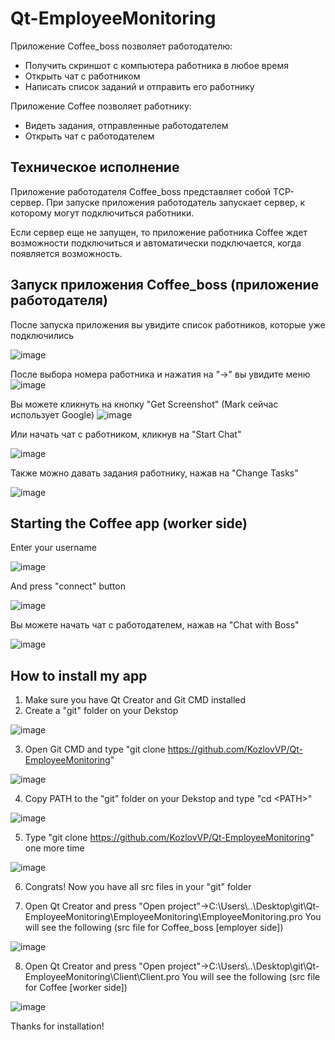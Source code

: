# Qt-EmployeeMonitoring 
Приложение Coffee_boss позволяет работодателю:
* Получить скриншот с компьютера работника в любое время
* Открыть чат с работником
* Написать список заданий и отправить его работнику

Приложение Coffee позволяет работнику:
* Видеть задания, отправленные работодателем
* Открыть чат с работодателем

## Техническое исполнение
Приложение работодателя Coffee_boss представляет собой TCP-сервер. При запуске приложения работодатель запускает сервер, к которому могут подключиться работники. 

Если сервер еще не запущен, то приложение работника Coffee ждет возможности подключиться и автоматически
подключается, когда появляется возможность.

## Запуск приложения Coffee_boss (приложение работодателя)
После запуска приложения вы увидите список работников, которые уже подключились

![image](https://github.com/KozlovVP/Qt-EmployeeMonitoring/assets/114473389/29f30a3e-67b6-49e6-b79c-56027b4802b6)

После выбора номера работника и нажатия на "->" вы увидите меню
![image](https://github.com/KozlovVP/Qt-EmployeeMonitoring/assets/114473389/6ebc9755-e7f3-472d-8370-38266cbf88cf)

Вы можете кликнуть на кнопку "Get Screenshot" (Mark сейчас использует Google)
![image](https://github.com/KozlovVP/Qt-EmployeeMonitoring/assets/114473389/c9ea9480-9e66-46a0-a95c-ae0760420769)

Или начать чат с работником, кликнув на "Start Chat"

![image](https://github.com/KozlovVP/Qt-EmployeeMonitoring/assets/114473389/df56da1f-0829-4f12-90c4-59f0735ea4d9)

Также можно давать задания работнику, нажав на "Change Tasks"

![image](https://github.com/KozlovVP/Qt-EmployeeMonitoring/assets/114473389/e1769b3f-1913-4ce8-babb-a5ad76f3d21f)



## Starting the Coffee app (worker side)
Enter your username

![image](https://github.com/KozlovVP/Qt-EmployeeMonitoring/assets/114473389/a6bf6281-d9df-4427-af94-60ff3933222b)

And press "connect" button

![image](https://github.com/KozlovVP/Qt-EmployeeMonitoring/assets/114473389/44ac51f9-52c2-4b37-80e1-55f2b834ed9e)

Вы можете начать чат с работодателем, нажав на "Chat with Boss" 

![image](https://github.com/KozlovVP/Qt-EmployeeMonitoring/assets/114473389/faea0153-6652-444a-a375-d70b1103416d)


## How to install my app
1) Make sure you have Qt Creator and Git CMD installed
2) Create a "git" folder on your Dekstop

![image](https://github.com/KozlovVP/Qt-EmployeeMonitoring/assets/114473389/45e6e0d7-e09b-4fd8-9c74-55246530dcb9)

3) Open Git CMD and type "git clone https://github.com/KozlovVP/Qt-EmployeeMonitoring"

![image](https://github.com/KozlovVP/Qt-EmployeeMonitoring/assets/114473389/61e41d25-c9c9-460e-aa88-9d05e867983f)

4) Copy PATH to the "git" folder on your Dekstop and type "cd \<PATH\>"

![image](https://github.com/KozlovVP/Qt-EmployeeMonitoring/assets/114473389/c53cb437-f68d-4a53-968c-b38eee295eaa)

5) Type "git clone https://github.com/KozlovVP/Qt-EmployeeMonitoring" one more time

![image](https://github.com/KozlovVP/Qt-EmployeeMonitoring/assets/114473389/791a10e3-7c2d-45fe-a63b-8081f7868549)

6) Congrats! Now you have all src files in your "git" folder

7) Open Qt Creator and press "Open project"->C:\Users\\..\Desktop\git\Qt-EmployeeMonitoring\EmployeeMonitoring\EmployeeMonitoring.pro
You will see the following (src file for Coffee_boss [employer side])

![image](https://github.com/KozlovVP/Qt-EmployeeMonitoring/assets/114473389/79183998-3185-4640-8fd7-acdd0797c405)

8) Open Qt Creator and press "Open project"->C:\Users\\..\Desktop\git\Qt-EmployeeMonitoring\Client\Client.pro
You will see the following (src file for Coffee [worker side])

![image](https://github.com/KozlovVP/Qt-EmployeeMonitoring/assets/114473389/1b12ee4c-9053-4d1b-b2cc-be8aeee18f79)

Thanks for installation!
